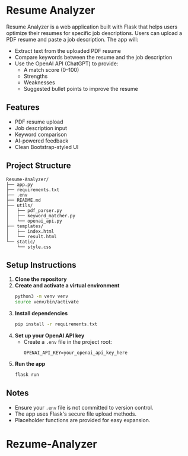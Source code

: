 # Resume Analyzer

Resume Analyzer is a web application built with Flask that helps users optimize their resumes for specific job descriptions. Users can upload a PDF resume and paste a job description. The app will:

- Extract text from the uploaded PDF resume
- Compare keywords between the resume and the job description
- Use the OpenAI API (ChatGPT) to provide:
  - A match score (0–100)
  - Strengths
  - Weaknesses
  - Suggested bullet points to improve the resume

## Features
- PDF resume upload
- Job description input
- Keyword comparison
- AI-powered feedback
- Clean Bootstrap-styled UI

## Project Structure
```
Resume-Analyzer/
├── app.py
├── requirements.txt
├── .env
├── README.md
├── utils/
│   ├── pdf_parser.py
│   ├── keyword_matcher.py
│   └── openai_api.py
├── templates/
│   ├── index.html
│   └── result.html
└── static/
    └── style.css
```

## Setup Instructions
1. **Clone the repository**
2. **Create and activate a virtual environment**
   ```bash
   python3 -m venv venv
   source venv/bin/activate
   ```
3. **Install dependencies**
   ```bash
   pip install -r requirements.txt
   ```
4. **Set up your OpenAI API key**
   - Create a `.env` file in the project root:
     ```env
     OPENAI_API_KEY=your_openai_api_key_here
     ```
5. **Run the app**
   ```bash
   flask run
   ```

## Notes
- Ensure your `.env` file is not committed to version control.
- The app uses Flask's secure file upload methods.
- Placeholder functions are provided for easy expansion.
# Rezume-Analyzer
